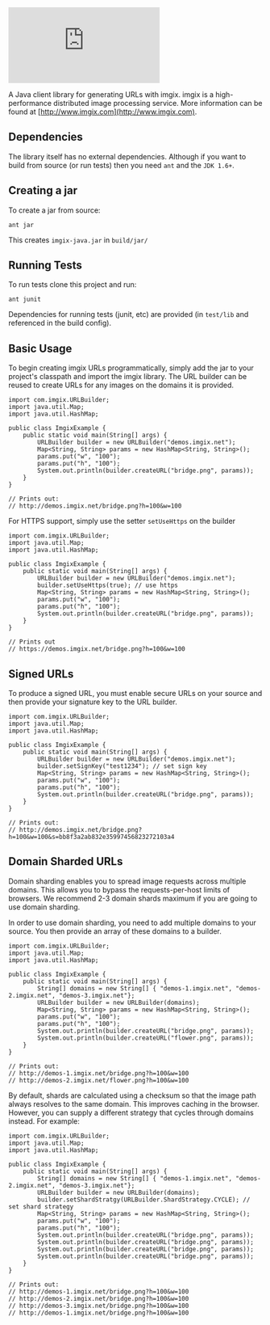 ![imgix logo](https://assets.imgix.net/imgix-logo-web-2014.pdf?page=2&fm=png&w=200&h=200)

A Java client library for generating URLs with imgix. imgix is a high-performance
distributed image processing service. More information can be found at
[http://www.imgix.com](http://www.imgix.com).


Dependencies
------------

The library itself has no external dependencies. Although if you want to build from source (or run tests) then you need `ant` and the `JDK 1.6+`.

Creating a jar
--------------

To create a jar from source:

    ant jar

This creates `imgix-java.jar` in `build/jar/`

Running Tests
-------------

To run tests clone this project and run:

    ant junit

Dependencies for running tests (junit, etc) are provided (in `test/lib` and referenced in the build config).

Basic Usage
-----------

To begin creating imgix URLs programmatically, simply add the jar to your project's classpath and import the imgix library. The URL builder can be reused to create URLs for any
images on the domains it is provided.


    import com.imgix.URLBuilder;
    import java.util.Map;
    import java.util.HashMap;

    public class ImgixExample {
        public static void main(String[] args) {
            URLBuilder builder = new URLBuilder("demos.imgix.net");
            Map<String, String> params = new HashMap<String, String>();
            params.put("w", "100");
            params.put("h", "100");
            System.out.println(builder.createURL("bridge.png", params));
        }
    }

    // Prints out:
    // http://demos.imgix.net/bridge.png?h=100&w=100


For HTTPS support, simply use the setter `setUseHttps` on the builder

    import com.imgix.URLBuilder;
    import java.util.Map;
    import java.util.HashMap;

    public class ImgixExample {
        public static void main(String[] args) {
            URLBuilder builder = new URLBuilder("demos.imgix.net");
            builder.setUseHttps(true); // use https
            Map<String, String> params = new HashMap<String, String>();
            params.put("w", "100");
            params.put("h", "100");
            System.out.println(builder.createURL("bridge.png", params));
        }
    }

    // Prints out
    // https://demos.imgix.net/bridge.png?h=100&w=100


Signed URLs
-----------

To produce a signed URL, you must enable secure URLs on your source and then
provide your signature key to the URL builder.

    import com.imgix.URLBuilder;
    import java.util.Map;
    import java.util.HashMap;

    public class ImgixExample {
        public static void main(String[] args) {
            URLBuilder builder = new URLBuilder("demos.imgix.net");
            builder.setSignKey("test1234"); // set sign key
            Map<String, String> params = new HashMap<String, String>();
            params.put("w", "100");
            params.put("h", "100");
            System.out.println(builder.createURL("bridge.png", params));
        }
    }

	// Prints out:
    // http://demos.imgix.net/bridge.png?h=100&w=100&s=bb8f3a2ab832e35997456823272103a4


Domain Sharded URLs
-------------------

Domain sharding enables you to spread image requests across multiple domains.
This allows you to bypass the requests-per-host limits of browsers. We
recommend 2-3 domain shards maximum if you are going to use domain sharding.

In order to use domain sharding, you need to add multiple domains to your 
source. You then provide an array of these domains to a builder.

    import com.imgix.URLBuilder;
    import java.util.Map;
    import java.util.HashMap;

    public class ImgixExample {
        public static void main(String[] args) {
            String[] domains = new String[] { "demos-1.imgix.net", "demos-2.imgix.net", "demos-3.imgix.net"};
            URLBuilder builder = new URLBuilder(domains);
            Map<String, String> params = new HashMap<String, String>();
            params.put("w", "100");
            params.put("h", "100");
            System.out.println(builder.createURL("bridge.png", params));
            System.out.println(builder.createURL("flower.png", params));
        }
    }

    // Prints out:
    // http://demos-1.imgix.net/bridge.png?h=100&w=100
    // http://demos-2.imgix.net/flower.png?h=100&w=100


By default, shards are calculated using a checksum so that the image path
always resolves to the same domain. This improves caching in the browser. 
However, you can supply a different strategy that cycles through domains 
instead. For example:

    import com.imgix.URLBuilder;
    import java.util.Map;
    import java.util.HashMap;

    public class ImgixExample {
        public static void main(String[] args) {
            String[] domains = new String[] { "demos-1.imgix.net", "demos-2.imgix.net", "demos-3.imgix.net"};
            URLBuilder builder = new URLBuilder(domains);
            builder.setShardStratgy(URLBuilder.ShardStrategy.CYCLE); // set shard strategy
            Map<String, String> params = new HashMap<String, String>();
            params.put("w", "100");
            params.put("h", "100");
            System.out.println(builder.createURL("bridge.png", params));
            System.out.println(builder.createURL("bridge.png", params));
            System.out.println(builder.createURL("bridge.png", params));
            System.out.println(builder.createURL("bridge.png", params));
        }
    }

    // Prints out:
    // http://demos-1.imgix.net/bridge.png?h=100&w=100
    // http://demos-2.imgix.net/bridge.png?h=100&w=100
    // http://demos-3.imgix.net/bridge.png?h=100&w=100
    // http://demos-1.imgix.net/bridge.png?h=100&w=100
